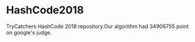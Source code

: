 # HashCode2018

TryCatchers HashCode 2018 repository.Our algorithm had 34906755 point on google's judge.
